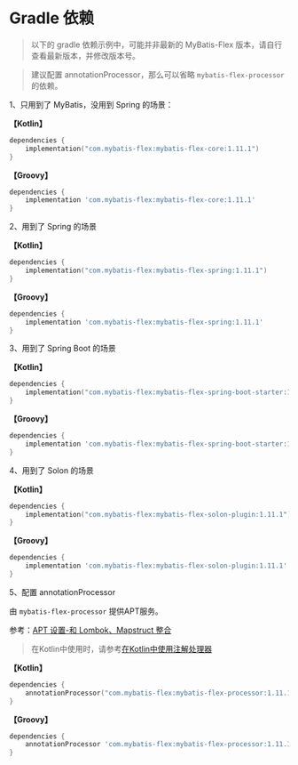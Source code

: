 # Gradle 依赖

> 以下的 gradle 依赖示例中，可能并非最新的 MyBatis-Flex 版本，请自行查看最新版本，并修改版本号。

> 建议配置 annotationProcessor，那么可以省略 `mybatis-flex-processor` 的依赖。

1、只用到了 MyBatis，没用到 Spring 的场景：

**【Kotlin】**

```kotlin
dependencies {
    implementation("com.mybatis-flex:mybatis-flex-core:1.11.1")
}
```

**【Groovy】**

```groovy
dependencies {
    implementation 'com.mybatis-flex:mybatis-flex-core:1.11.1'
}
```

2、用到了 Spring 的场景

**【Kotlin】**

```kotlin
dependencies {
    implementation("com.mybatis-flex:mybatis-flex-spring:1.11.1")
}
```

**【Groovy】**

```groovy
dependencies {
    implementation 'com.mybatis-flex:mybatis-flex-spring:1.11.1'
}
```

3、用到了 Spring Boot 的场景

**【Kotlin】**

```kotlin
dependencies {
    implementation("com.mybatis-flex:mybatis-flex-spring-boot-starter:1.11.1")
}
```

**【Groovy】**

```groovy
dependencies {
    implementation 'com.mybatis-flex:mybatis-flex-spring-boot-starter:1.11.1'
}
```


4、用到了 Solon 的场景

**【Kotlin】**

```kotlin
dependencies {
    implementation("com.mybatis-flex:mybatis-flex-solon-plugin:1.11.1")
}
```

**【Groovy】**

```groovy
dependencies {
    implementation 'com.mybatis-flex:mybatis-flex-solon-plugin:1.11.1'
}
```



5、配置 annotationProcessor

由 `mybatis-flex-processor` 提供APT服务。

参考：[APT 设置-和 Lombok、Mapstruct 整合](../others/apt.md)

> 在Kotlin中使用时，请参考[在Kotlin中使用注解处理器](../others/kapt.md)

**【Kotlin】**

```kotlin
dependencies {
    annotationProcessor("com.mybatis-flex:mybatis-flex-processor:1.11.1")
}
```

**【Groovy】**

```groovy
dependencies {
    annotationProcessor 'com.mybatis-flex:mybatis-flex-processor:1.11.1'
}
```

